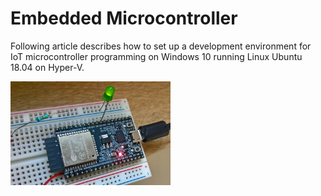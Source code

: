 # Embedded Microcontroller
Following article describes how to set up a development environment for IoT microcontroller programming on Windows 10 running Linux Ubuntu 18.04 on Hyper-V.

<img src="Doc/Microcontroller.jpg" alt="ESP32" width="256">

